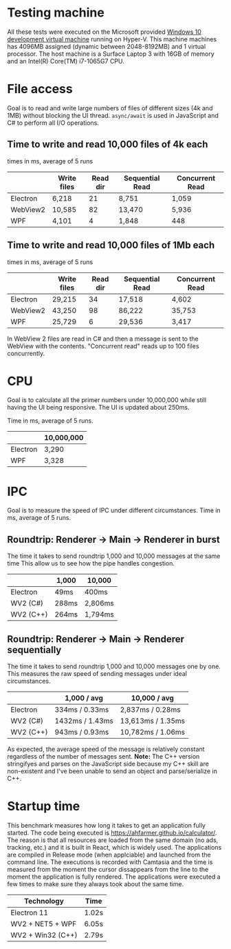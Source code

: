 # Testing machine

All these tests were executed on the Microsoft provided [Windows 10 development virtual machine](https://developer.microsoft.com/en-us/windows/downloads/virtual-machines/) running on Hyper-V. This machine  machines has
4096MB assigned (dynamic between 2048-8192MB) and 1 virtual processor.
The host machine is a Surface Laptop 3 with 16GB of memory and an Intel(R) Core(TM) i7-1065G7 CPU.

# File access

Goal is to read and write large numbers of files of different sizes (4k and 1MB) without blocking the UI thread.
`async/await` is used in JavaScript and C# to perform all I/O operations.

## Time to write and read 10,000 files of 4k each

times in ms, average of 5 runs

|          | Write files | Read dir | Sequential Read | Concurrent Read |
| ---------|-------------|----------|-----------------|-----------------|
| Electron |       6,218 |       21 |           8,751 |           1,059 |
| WebView2 |      10,585 |       82 |          13,470 |           5,936 |
| WPF      |       4,101 |        4 |           1,848 |             448 |

## Time to write and read 10,000 files of 1Mb each

times in ms, average of 5 runs

|          | Write files | Read dir | Sequential Read | Concurrent Read |
| ---------|-------------|----------|-----------------|-----------------|
| Electron |      29,215 |       34 |          17,518 |           4,602 |
| WebView2 |      43,250 |       98 |          86,222 |          35,753 |
| WPF      |      25,729 |        6 |          29,536 |           3,417 |

In WebView 2 files are read in C# and then a message is sent to the WebView with the contents.
"Concurrent read" reads up to 100 files concurrently.

# CPU

Goal is to calculate all the primer numbers under 10,000,000 while still having the UI being responsive. The UI is updated about 250ms.

Time in ms, average of 5 runs.

|          | 10,000,000 |
| ---------|------------|
| Electron |      3,290 |
| WPF      |      3,328 |

# IPC

Goal is to measure the speed of IPC under different circumstances.
Time in ms, average of 5 runs.

## Roundtrip: Renderer -> Main -> Renderer in burst

The time it takes to send roundtrip 1,000 and 10,000 messages at the same time
This allow us to see how the pipe handles congestion.

|          |  1,000 | 10,000 |
| ---------|--------|--------|
| Electron |   49ms |    400ms |
| WV2 (C#) |  288ms |  2,806ms |
| WV2 (C++)|  264ms |  1,794ms |

## Roundtrip: Renderer -> Main -> Renderer sequentially

The time it takes to send roundtrip 1,000 and 10,000 messages one by one.
This measures the raw speed of sending messages under ideal circumstances.

|          |  1,000 / avg    |   10,000 / avg    |
| ---------|-----------------|-------------------|
| Electron |  334ms / 0.33ms |  2,837ms / 0.28ms |
| WV2 (C#) | 1432ms / 1.43ms | 13,613ms / 1.35ms |
| WV2 (C++)|  943ms / 0.93ms | 10,782ms / 1.06ms |

As expected, the average speed of the message is relatively constant regardless of
the number of messages sent.
**Note:** The C++ version stringifyes and parses on the JavaScript side because
my C++ skill are non-existent and I've been unable to send an object and 
parse/serialize in C++.

# Startup time

This benchmark measures how long it takes to get an application fully started. The code being
executed is https://ahfarmer.github.io/calculator/. The reason is that all resources are
loaded from the same domain (no ads, tracking, etc.) and it is built in React, which is widely
used.
The applications are compiled in Release mode (when applciable) and launched from the command
line. The executions is recorded with Camtasia and the time is measured from the moment the
cursor dissappears from the line to the moment the application is fully rendered.
The applications were executed a few times to make sure they always took about the same time.

| Technology       | Time |
| ---------------- | ---- |
| Electron 11      | 1.02s|
| WV2 + NET5 + WPF | 6.05s|
| WV2 + Win32 (C++)| 2.79s|
